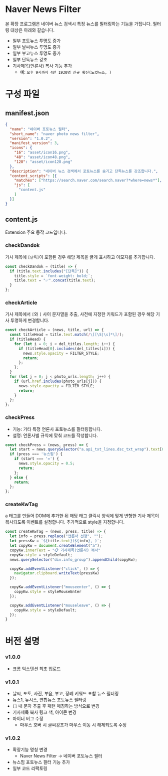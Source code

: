# Naver News Filter
본 확장 프로그램은 네이버 뉴스 검색시 특정 뉴스를 필터링하는 기능을 가집니다. 필터링 대상은 아래와 같습니다.
- 일부 포토뉴스 투명도 증가
- 일부 날씨뉴스 투명도 증가
- 일부 부고뉴스 투명도 증가
- 일부 단독뉴스 강조
- 기사제목(언론사) 복사 기능 추가
  - 예: `오후 9시까지 4만 1930명 신규 확진(노컷뉴스, )`


# 구성 파일
## manifest.json
```json
{
  "name": "네이버 포토뉴스 필터",
  "short_name": "naver photo news filter",
  "version": "1.0.2",
  "manifest_version": 3,
  "icons": {
    "16": "asset/icon16.png",
    "48": "asset/icon48.png",
    "128": "asset/icon128.png"
  },
  "description": "네이버 뉴스 검색에서 포토뉴스를 숨기고 단독뉴스를 강조합니다.",
  "content_scripts": [{
    "matches": ["https://search.naver.com/search.naver?*where=news*"],
    "js": [
      "content.js"
    ]
  }]
}
```

## content.js
Extension 주요 동작 코드입니다.

### checkDandok
기사 제목에 `[단독]`이 포함된 경우 해당 제목을 굵게 표시하고 이모지를 추가합니다.
```javascript
const checkDandok = (title) => {
  if (title.text.includes("[단독]")) {
    title.style = `font-weight: bold;`;
    title.text = "✅".concat(title.text);
  }
};
```

### checkArticle
기사 제목에서 `[`와 `]` 사이 문자열을 추출, 사전에 지정한 키워드가 포함된 경우 해당 기사 투명하게 변경합니다.
```javascript
const checkArticle = (news, title, url) => {
  const titleHead = title.text.match(/\[[\S|\s]*\]/);
  if (titleHead) {
    for (let i = 0; i < del_titles.length; i++) {
      if (titleHead[0].includes(del_titles[i])) {
        news.style.opacity = FILTER_STYLE;
        return;
      };
    };
  }
  for (let j = 0; j < photo_urls.length; j++) {
    if (url.href.includes(photo_urls[j])) {
      news.style.opacity = FILTER_STYLE;
      return;
    }
  };
};
```

### checkPress
- 기능: 기타 특정 언론사 포토뉴스를 필터링합니다.
- 설명: 언론사별 규칙에 맞춰 코드를 작성합니다.
```javascript
const checkPress = (news, press) => {
  let start = news.querySelector("a.api_txt_lines.dsc_txt_wrap").text[0];
  if (press === '뉴스핌') {
    if (start === '=') {
      news.style.opacity = 0.5;
      return;
    };
  } else {
    return;
  };
};
```

### createKwTag
a 태그를 만들어 DOM에 추가한 뒤 해당 태그 클릭시 양식에 맞게 변형한 기사 제목이 복사되도록 이벤트를 설정합니다. 추가적으로 style을 지정합니다.
```javascript
const createKwTag = (news, press, title) => {
  let info = press.replace("언론사 선정", "");
  let pressKw = `${title.text}(${info}, )`;
  let copyKw = document.createElement("a");
  copyKw.innerText = "📋 기사제목(언론사) 복사"
  copyKw.style = styleDefault;
  news.querySelector("div.info_group").appendChild(copyKw);

  copyKw.addEventListener("click", () => {
    navigator.clipboard.writeText(pressKw)
  });

  copyKw.addEventListener("mouseenter", () => {
    copyKw.style = styleMouseEnter
  });

  copyKw.addEventListener("mouseleave", () => {
    copyKw.style = styleDefault;
  });
}
```




# 버전 설명
### v1.0.0
- 크롬 익스텐션 최초 업로드

### v1.0.1
- 날씨, 포토, 사진, 부음, 부고, 장례 키워드 포함 뉴스 필터링
- 뉴스1, 뉴시스, 연합뉴스 포토뉴스 필터링
- `[]` 내 문자 추출 후 패턴 매칭하는 방식으로 변경
- 기사제목 복사 링크 색, 아이콘 변경
- 마이너 버그 수정
  - 마우스 호버 시 글씨강조가 마우스 이동 시 해제되도록 수정

### v1.0.2
- 확장기능 명칭 변경
  - Naver News Filter → 네이버 포토뉴스 필터
- 뉴스핌 포토뉴스 필터 기능 추가
- 일부 코드 리팩토링
